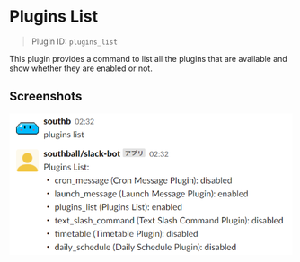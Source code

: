 # Plugins List

> Plugin ID: `plugins_list`

This plugin provides a command to list all the plugins that are available and
show whether they are enabled or not.

## Screenshots

![Plugins List Screenshot](./plugins_list.png)
